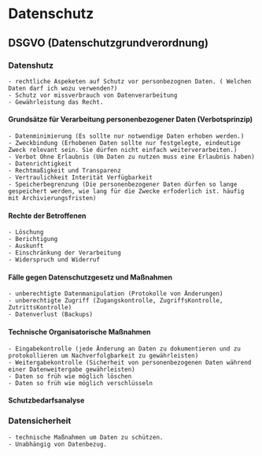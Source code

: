 # Datenschutz
  ## DSGVO (Datenschutzgrundverordnung)
  ### Datenshutz
    - rechtliche Aspeketen auf Schutz vor personbezognen Daten. ( Welchen Daten darf ich wozu verwenden?)
    - Schutz vor missverbrauch von Datenverarbeitung
    - Gewährleistung das Recht.
  #### Grundsätze für Verarbeitung personenbezogener Daten (Verbotsprinzip)
    - Datenminimierung (Es sollte nur notwendige Daten erhoben werden.)
    - Zweckbindung (Erhobenen Daten sollte nur festgelegte, eindeutige Zweck relevant sein. Sie dürfen nicht einfach weiterverarbeiten.)
    - Verbot Ohne Erlaubnis (Um Daten zu nutzen muss eine Erlaubnis haben)
    - Datenrichtigkeit
    - Rechtmaßigkeit und Transparenz
    - Vertraulichkeit Interität Verfügbarkeit
    - Speicherbegrenzung (Die personenbezogener Daten dürfen so lange gespeichert werden, wie lang für die Zwecke erfoderlich ist. häufig mit Archivierungsfristen)
  #### Rechte der Betroffenen
    - Löschung
    - Berichtigung
    - Auskunft
    - Einschränkung der Verarbeitung
    - Widerspruch und Widerruf
  #### Fälle gegen Datenschutzgesetz und Maßnahmen
    - unberechtigte Datenmanipulation (Protokolle von Änderungen)
    - unberechtigte Zugriff (Zugangskontrolle, ZugriffsKontrolle, ZutrittsKontrolle)
    - Datenverlust (Backups)
  #### Technische Organisatorische Maßnahmen
    - Eingabekontrolle (jede Änderung an Daten zu dokumentieren und zu protokollieren um Nachverfolgbarkeit zu gewährleisten)
    - Weitergabekontrolle (Sicherheit von personenbezogenen Daten während einer Datenweitergabe gewährleisten)
    - Daten so früh wie möglich löschen
    - Daten so früh wie möglich verschlüsseln
  #### Schutzbedarfsanalyse
  ### Datensicherheit
    - technische Maßnahmen um Daten zu schützen.
    - Unabhängig von Datenbezug.
